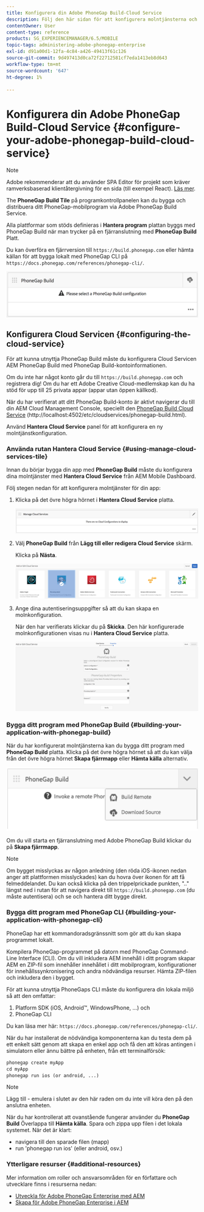```yaml
---
title: Konfigurera din Adobe PhoneGap Build-Cloud Service
description: Följ den här sidan för att konfigurera molntjänsterna och skapa ditt program med PhoneGap Build.
contentOwner: User
content-type: reference
products: SG_EXPERIENCEMANAGER/6.5/MOBILE
topic-tags: administering-adobe-phonegap-enterprise
exl-id: d91a00d1-12fa-4c84-a426-49413f61c126
source-git-commit: 9d497413d0ca72f22712581cf7eda1413eb8d643
workflow-type: tm+mt
source-wordcount: '647'
ht-degree: 1%

---
```


# Konfigurera din Adobe PhoneGap Build-Cloud Service {#configure-your-adobe-phonegap-build-cloud-service}

>[!NOTE]
>
>Adobe rekommenderar att du använder SPA Editor för projekt som kräver ramverksbaserad klientåtergivning för en sida (till exempel React). [Läs mer](/help/sites-developing/spa-overview.md).

The **PhoneGap Build Tile** på programkontrollpanelen kan du bygga och distribuera ditt PhoneGap-mobilprogram via Adobe PhoneGap Build Service.

Alla plattformar som stöds definieras i **Hantera program** plattan byggs med PhoneGap Build när man trycker på en fjärranslutning med **PhoneGap Build** Platt.

Du kan överföra en fjärrversion till `https://build.phonegap.com` eller hämta källan för att bygga lokalt med PhoneGap CLI på `https://docs.phonegap.com/references/phonegap-cli/`.

![PhoneGap Build Tile](assets/chlimage_1-60.png)

## Konfigurera Cloud Servicen {#configuring-the-cloud-service}

För att kunna utnyttja PhoneGap Build måste du konfigurera Cloud Servicen AEM PhoneGap Build med PhoneGap Build-kontoinformationen.

Om du inte har något konto går du till `https://build.phonegap.com` och registrera dig! Om du har ett Adobe Creative Cloud-medlemskap kan du ha stöd för upp till 25 privata appar (appar utan öppen källkod).

När du har verifierat att ditt PhoneGap Build-konto är aktivt navigerar du till din AEM Cloud Management Console, speciellt den [PhoneGap Build Cloud Service](http://localhost:4502/etc/cloudservices/phonegap-build.html) (http://localhost:4502/etc/cloudservices/phonegap-build.html).

Använd **Hantera Cloud Service** panel för att konfigurera en ny molntjänstkonfiguration.

### Använda rutan Hantera Cloud Service {#using-manage-cloud-services-tile}

Innan du börjar bygga din app med **PhoneGap Build** måste du konfigurera dina molntjänster med **Hantera Cloud Service** från AEM Mobile Dashboard.

Följ stegen nedan för att konfigurera molntjänster för din app:

1. Klicka på det övre högra hörnet i **Hantera Cloud Service** platta.

   ![chlimage_1-61](assets/chlimage_1-61.png)

1. Välj **PhoneGap Build** från **Lägg till eller redigera Cloud Service** skärm.

   Klicka på **Nästa**.

   ![chlimage_1-62](assets/chlimage_1-62.png)

1. Ange dina autentiseringsuppgifter så att du kan skapa en molnkonfiguration.

   När den har verifierats klickar du på **Skicka**. Den här konfigurerade molnkonfigurationen visas nu i **Hantera Cloud Service** platta.

   ![chlimage_1-63](assets/chlimage_1-63.png)

### Bygga ditt program med PhoneGap Build {#building-your-application-with-phonegap-build}

När du har konfigurerat molntjänsterna kan du bygga ditt program med **PhoneGap Build** platta. Klicka på det övre högra hörnet så att du kan välja från det övre högra hörnet **Skapa fjärrmapp** eller **Hämta källa** alternativ.

![chlimage_1-64](assets/chlimage_1-64.png)

Om du vill starta en fjärranslutning med Adobe PhoneGap Build klickar du på **Skapa fjärrmapp**.

>[!NOTE]
>
>Om bygget misslyckas av någon anledning (den röda iOS-ikonen nedan anger att plattformen misslyckades) kan du hovra över ikonen för att få felmeddelandet. Du kan också klicka på den trippelprickade punkten, &quot;..&quot; längst ned i rutan för att navigera direkt till `https://build.phonegap.com` (du måste autentisera) och se och hantera ditt bygge direkt.

### Bygga ditt program med PhoneGap CLI {#building-your-application-with-phonegap-cli}

PhoneGap har ett kommandoradsgränssnitt som gör att du kan skapa programmet lokalt.

Kompilera PhoneGap-programmet på datorn med PhoneGap Command-Line Interface (CLI). Om du vill inkludera AEM innehåll i ditt program skapar AEM en ZIP-fil som innehåller innehållet i ditt mobilprogram, konfigurationer för innehållssynkronisering och andra nödvändiga resurser. Hämta ZIP-filen och inkludera den i bygget.

För att kunna utnyttja PhoneGaps CLI måste du konfigurera din lokala miljö så att den omfattar:

1. Platform SDK (iOS, Android™, WindowsPhone, ...) och
1. PhoneGap CLI

Du kan läsa mer här: `https://docs.phonegap.com/references/phonegap-cli/`.

När du har installerat de nödvändiga komponenterna kan du testa dem på ett enkelt sätt genom att skapa en enkel app och få den att köras antingen i simulatorn eller ännu bättre på enheten, från ett terminalförsök:

```xml
phonegap create myApp
cd myApp
phonegap run ios (or android, ...)
```

>[!NOTE]
>
>Lägg till - emulera i slutet av den här raden om du inte vill köra den på den anslutna enheten.

När du har kontrollerat att ovanstående fungerar använder du **PhoneGap Build** Överlappa till **Hämta källa**. Spara och zippa upp filen i det lokala systemet. När det är klart:

* navigera till den sparade filen (mapp)
* run &#39;phonegap run ios&#39; (eller android, osv.)

### Ytterligare resurser {#additional-resources}

Mer information om roller och ansvarsområden för en författare och utvecklare finns i resurserna nedan:

* [Utveckla för Adobe PhoneGap Enterprise med AEM](/help/mobile/developing-in-phonegap.md)
* [Skapa för Adobe PhoneGap Enterprise i AEM](/help/mobile/phonegap.md)

